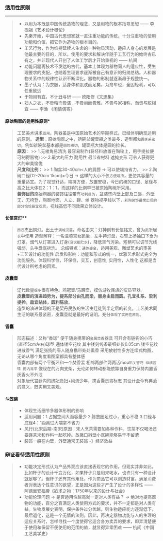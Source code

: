 
### 适用性原则
----------------------------------------------------------

> - 以用为本既是中国传统造物的理念，又是用物的根本指导思想 —— 李砚祖《艺术设计概论》
> - 先秦开始，中国古代思想家就一直注重功能的传统，十分注重物的使用功能和价值，把它作为造物的根本目的。
> - 工艺行为，作为维持延续人生命的一种物质活动，适应人身心的发展是他最主要的目的，所以，使用的要求和解决伴随于工艺行为的始终古已有之，并非现代人开创了人体工学后才开始重视的 —— 杭间
> - 功能问题再技术不发达的古代，基本上体现为器物同人的适应性，受生理要求的支配，也随着生理要求逐渐被自己有意识的归纳总结。人和器物关系中的规律性认识不断深化，器物的形制就逐渐趋于规整统一。
> - 墨子认为：为衣服，适身体和肌肤而足矣，为舟车也，全固轻利，可以任重致远
> - 于物用有宜，不计丑与研 —— 欧阳修《文忠集》
> - 妇人之衣，不贵精而贵洁，不贵丽而贵雅，不贵与家相称，而贵与貌相宜 —— 李渔 《闲情偶寄》

#### 原始陶器的适用性原则*
> 工艺美术讲求`适用`，陶器虽是中国原始艺术的早期样式，已经体明确现适用的原则。
> **造型**：原始陶器之中，锛碗盆罐壶瓶之类最多，造型都`和圆关系密切`。例如锛碗盆基本都是`圆的横切`，罐壶瓶大体是圆的拉长。  
> **原因**： >> 1.无棱角易清洗 最容易制作(将坯料放置在陶轮上，用手提拉便可制得器物) >> 2.最大的压力 耐用性 最节省材料 遮掩变形 可令人获得更大的审美愉悦   
> **尺度和比例**： >> 1.陶盆30-40cm<人的肩膀 -> 可以使端持省力。 >> 2.陶碗口径(12-20cm 15cm)=今日 -> 这样的大小不仅`方便端持`，更使其容量的重量适宜。为了视觉舒适，端持方便，放置安稳，今日的碗的口径、足径与高之比大体在2：1：1，而这样的比例早已被原始陶碗所采用。  
> **装饰目的**原始陶器的装饰往往带有`功利目的`，盆装饰内壁上部及口唇，外壁无，无椅登，陶器地面，人立、蹲、坐 器物视平线以下，`彩陶装饰最常出现的部分恰恰最宜观赏`，视线高低不同效果立体设计。

#### 长信宫灯**
> `西汉`杰出铜灯。出土于`满城汉墓`。命名由来：灯神刻有长信铭文，曾为`窦`所居`长`中使用
> 造型解释：一名温顺宫女跪坐，左手持灯盘，右臂上扬袖口下垂为灯罩。烟气从灯罩进入灯身(`没说能贮水`)，降低空气污染。短柄可以调节光线强弱，头手盘底拆洗。
> 总结特点：`通体鎏金`，适用美观，雕塑艺术的审美+工艺设计的功能性
> 启发和影响：功能和形式的统一，优雅艺术形式完全为功能服务。体现科学性，环保性，交互，创意性, 实用性，人性化 这都是当代设计所考虑的因素。

#### 皮囊壶
> 辽代数量`很多`很有特色。鸡冠壶/马蹄壶，模仿游牧民族的皮质容器。  
> **皮囊壶的演进趋势为，提系部分由孔而梁，器身由扁而圆。孔宜扎系、梁利提拎，扁宜贴体，圆利陈放**。  
> 造型的演进体现的正是契丹民族的生活由迁徙到半定居的转变。工艺美术同生活的联系最紧密，皮囊壶就是最好的证明。充分`体现了实用性原则`。

#### 香囊
> 形态描述：又称“香球” 便于随身携带的`金属焚香`器具 可开合有链钩的小巧(直径5cm左右)球型 通体镂空花纹 其中镂刻线条最细处仅0.05cm 镂空花纹进散香气 满足张扬的唐人随身携带处处熏香 采用放射性多方连续式构图，无论从哪个角度看图案都具有整体感    
> 香囊内部有两个平衡环和一个焚香盂 相邻两部件两两活mou`机关智巧 纵横圆转 而内常平` 像现在的万向支架，无论如何转动都能依靠自身重力保持内置香灰香火不外泄    
> 对象唐代宫廷内的嫔妃贵妇+风流少年，携香囊贵胄标志 其设计至今有典范的意义，既实用又美观。

#### 斗笠碗
> - 体现生活细节多器体形制的影响
> - 适用问题：1.占据空间大而容量少 2.陈放圈足过小，重心不稳 3.口径与底径4：1距离过大端拿不省力
> - 风行(北宋后期-南宋)原因：宋人烹茶需要加各种作料，饮茶不仅喝汤还要连茶末和作料一起吃掉。故撇口斜壁小底碗能够易干不留渣
> - 装饰一般在内壁，外壁通常无装饰 -》经济效益

### 辩证看待适用性原则
> - 功能决定形式认为产品外观应该直接表现它的作用，但现实并非如此，比如杯子的设计千变万化，如果杯子只是用来喝水，也许只有一种设计就足够了。但杯子还有其他用处，作为商品它可以创造财富，满足消费者对表达个性意识的欲望，正是因为这些才产生了设计的多样性 —— 阿德里安福帝《欲求之物：1750年以来的设计与社会》
> - 功能伦理问题 -> 是否适用性越高就一定对人类有益？ -> 绝对地提高器物的功能，百分之百满足人类使用方式的要求，并不一定都是对人类有益。生物发展史表明，保护条件过分优越，则生物适应能力逐渐低下，最后退化，这是一个无情的法则。因此，再决定器物功能与人的生理的适应关系时，怎样寻找一个度使得它适合各方卖弄的要求，即弄清楚便于使用和保留不便使用的范围的值，就显得异常困难 —— 杭间《中国工艺美学史》
> 